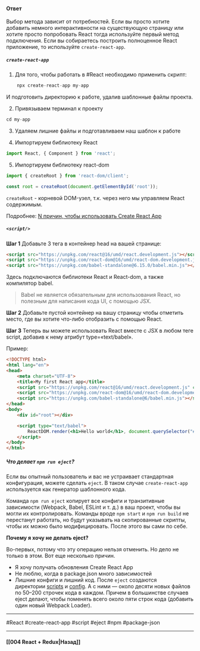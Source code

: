 #### Ответ

Выбор метода зависит от потребностей. Если вы просто хотите добавить немного интерактивности на существующую страницу или хотите просто попробовать React тогда используйте первый метод подключения. Если вы собираетесь построить полноценное React приложение, то используйте `create-react-app`.

##### `create-react-app`

1. Для того, чтобы работать в #React необходимо применить скрипт:
```jsx
	npx create-react-app my-app
```

И подготовить директорию к работе, удалив шаблонные файлы проекта.

2. Привязываем терминал к проекту
~~~jsx
cd my-app
~~~

3. Удаляем лишние файлы и подготавливаем наш шаблон к работе

4. Импортируем библиотеку React
~~~jsx
import React, { Component } from 'react';
~~~

5. Импортируем библиотеку react-dom
~~~jsx
import { createRoot } from 'react-dom/client';

const root = createRoot(document.getElementById('root'));
~~~

`createRoot` - корневой DOM-узел, т.к. через него мы управляем React содержимым.

Подробнее: [N причин, чтобы использовать Create React App](https://habr.com/ru/companies/plarium/articles/326520/)

##### `<script/>`

**Шаг 1** Добавьте 3 тега в контейнер head на вашей странице:  

```html
<script src="https://unpkg.com/react@16/umd/react.development.js"></script>
<script src="https://unpkg.com/react-dom@16/umd/react-dom.development.js"></script>
<script src="https://unpkg.com/babel-standalone@6.15.0/babel.min.js"></script>
```

Здесь подключаются библиотеки React и React-dom, а также компилятор babel.  

> Babel не является обязательным для использования React, но полезным для написания кода UI, с помощью JSX.

**Шаг 2** Добавьте пустой контейнер на вашу страницу чтобы отметить место, где вы хотите что-либо отобразить с помощью React.  

**Шаг 3** Теперь вы можете использовать React вместе с JSX в любом теге script, добавив к нему атрибут type=«text/babel».

Пример:   
```html
<!DOCTYPE html>
<html lang="en">
<head>
	<meta charset="UTF-8">
	<title>My first React app</title>
	<script src="https://unpkg.com/react@16/umd/react.development.js" crossorigin></script>
  	<script src="https://unpkg.com/react-dom@16/umd/react-dom.development.js" crossorigin></script>
  	<script src="https://unpkg.com/babel-standalone@6/babel.min.js"></script>
</head>
<body>
	<div id="root"></div>

	<script type="text/babel">
  		ReactDOM.render(<h1>Hello world</h1>, document.querySelector("#root"));
  	</script>
</body>
</html>
```

##### Что делает `npm run eject`?

Если вы опытный пользователь и вас не устраивает стандартная конфигурация, можете сделать `eject`. В таком случае `create-react-app` используется как генератор шаблонного кода.  
  
Команда `npm run eject` копирует все конфиги и транзитивные зависимости (Webpack, Babel, ESLint и т. д.) в ваш проект, чтобы вы могли их контролировать. Команды вроде `npm start` и `npm run build` не перестанут работать, но будут указывать на скопированные скрипты, чтобы их можно было модифицировать. После этого вы сами по себе.  
  
**Почему я хочу не делать eject?**

Во-первых, потому что эту операцию нельзя отменить. Но дело не только в этом. Вот еще несколько причин.
* Я хочу получать обновления Create React App
* Не люблю, когда в package.json много зависимостей
* Лишние конфиги и лишний код. После `eject` создаются директории [scripts](https://github.com/facebookincubator/create-react-app/tree/master/packages/react-scripts/scripts) и [config](https://github.com/facebookincubator/create-react-app/tree/master/packages/react-scripts/config). А с ними — около десяти новых файлов по 50–200 строчек кода в каждом. Причем в большинстве случаев eject делают, чтобы поменять всего около пяти строк кода (добавить один новый Webpack Loader).

____
#React #create-react-app #script #eject #npm #package-json 

____

#### [[004 React + Redux|Назад]]